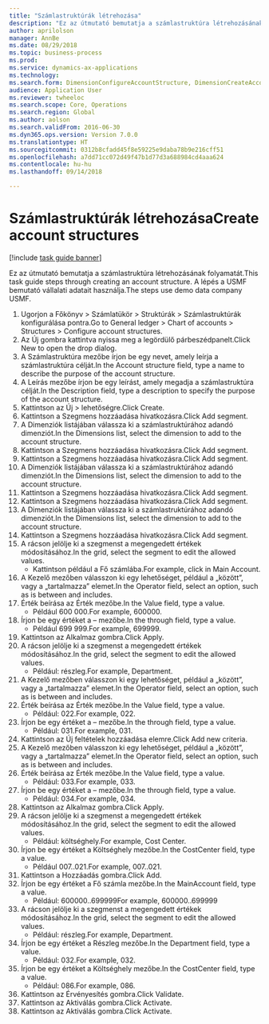 ```yaml
--- 
title: "Számlastruktúrák létrehozása"
description: "Ez az útmutató bemutatja a számlastruktúra létrehozásának folyamatát."
author: aprilolson
manager: AnnBe
ms.date: 08/29/2018
ms.topic: business-process
ms.prod: 
ms.service: dynamics-ax-applications
ms.technology: 
ms.search.form: DimensionConfigureAccountStructure, DimensionCreateAccountStructure, DimensionHierarchyAddLevel, DimensionHierarchyConstraintActivate
audience: Application User
ms.reviewer: twheeloc
ms.search.scope: Core, Operations
ms.search.region: Global
ms.author: aolson
ms.search.validFrom: 2016-06-30
ms.dyn365.ops.version: Version 7.0.0
ms.translationtype: HT
ms.sourcegitcommit: 0312b8cfadd45f8e59225e9daba78b9e216cff51
ms.openlocfilehash: a7dd71cc072d49f47b1d77d3a688984cd4aaa624
ms.contentlocale: hu-hu
ms.lasthandoff: 09/14/2018

---
```

# <a name="create-account-structures"></a><span data-ttu-id="d895f-103">Számlastruktúrák létrehozása</span><span class="sxs-lookup"><span data-stu-id="d895f-103">Create account structures</span></span>

[!include [task guide banner](../../includes/task-guide-banner.md)]

<span data-ttu-id="d895f-104">Ez az útmutató bemutatja a számlastruktúra létrehozásának folyamatát.</span><span class="sxs-lookup"><span data-stu-id="d895f-104">This task guide steps through creating an account structure.</span></span> <span data-ttu-id="d895f-105">A lépés a USMF bemutató vállalati adatait használja.</span><span class="sxs-lookup"><span data-stu-id="d895f-105">The steps use demo data company USMF.</span></span>

1. <span data-ttu-id="d895f-106">Ugorjon a Főkönyv > Számlatükör > Struktúrák > Számlastruktúrák konfigurálása pontra.</span><span class="sxs-lookup"><span data-stu-id="d895f-106">Go to General ledger > Chart of accounts > Structures > Configure account structures.</span></span>
2. <span data-ttu-id="d895f-107">Az Új gombra kattintva nyissa meg a legördülő párbeszédpanelt.</span><span class="sxs-lookup"><span data-stu-id="d895f-107">Click New to open the drop dialog.</span></span>
3. <span data-ttu-id="d895f-108">A Számlastruktúra mezőbe írjon be egy nevet, amely leírja a számlastruktúra célját.</span><span class="sxs-lookup"><span data-stu-id="d895f-108">In the Account structure field, type a name to describe the purpose of the account structure.</span></span>
4. <span data-ttu-id="d895f-109">A Leírás mezőbe írjon be egy leírást, amely megadja a számlastruktúra célját.</span><span class="sxs-lookup"><span data-stu-id="d895f-109">In the Description field, type a description to specify the purpose of the account structure.</span></span>
5. <span data-ttu-id="d895f-110">Kattintson az Új > lehetőségre.</span><span class="sxs-lookup"><span data-stu-id="d895f-110">Click Create.</span></span>
6. <span data-ttu-id="d895f-111">Kattintson a Szegmens hozzáadása hivatkozásra.</span><span class="sxs-lookup"><span data-stu-id="d895f-111">Click Add segment.</span></span>
7. <span data-ttu-id="d895f-112">A Dimenziók listájában válassza ki a számlastruktúrához adandó dimenziót.</span><span class="sxs-lookup"><span data-stu-id="d895f-112">In the Dimensions list, select the dimension to add to the account structure.</span></span>
8. <span data-ttu-id="d895f-113">Kattintson a Szegmens hozzáadása hivatkozásra.</span><span class="sxs-lookup"><span data-stu-id="d895f-113">Click Add segment.</span></span>
9. <span data-ttu-id="d895f-114">Kattintson a Szegmens hozzáadása hivatkozásra.</span><span class="sxs-lookup"><span data-stu-id="d895f-114">Click Add segment.</span></span>
10. <span data-ttu-id="d895f-115">A Dimenziók listájában válassza ki a számlastruktúrához adandó dimenziót.</span><span class="sxs-lookup"><span data-stu-id="d895f-115">In the Dimensions list, select the dimension to add to the account structure.</span></span>
11. <span data-ttu-id="d895f-116">Kattintson a Szegmens hozzáadása hivatkozásra.</span><span class="sxs-lookup"><span data-stu-id="d895f-116">Click Add segment.</span></span>
12. <span data-ttu-id="d895f-117">Kattintson a Szegmens hozzáadása hivatkozásra.</span><span class="sxs-lookup"><span data-stu-id="d895f-117">Click Add segment.</span></span>
13. <span data-ttu-id="d895f-118">A Dimenziók listájában válassza ki a számlastruktúrához adandó dimenziót.</span><span class="sxs-lookup"><span data-stu-id="d895f-118">In the Dimensions list, select the dimension to add to the account structure.</span></span>
14. <span data-ttu-id="d895f-119">Kattintson a Szegmens hozzáadása hivatkozásra.</span><span class="sxs-lookup"><span data-stu-id="d895f-119">Click Add segment.</span></span>
15. <span data-ttu-id="d895f-120">A rácson jelölje ki a szegmenst a megengedett értékek módosításához.</span><span class="sxs-lookup"><span data-stu-id="d895f-120">In the grid, select the segment to edit the allowed values.</span></span>
    * <span data-ttu-id="d895f-121">Kattintson például a Fő számlába.</span><span class="sxs-lookup"><span data-stu-id="d895f-121">For example, click in Main Account.</span></span>  
16. <span data-ttu-id="d895f-122">A Kezelő mezőben válasszon ki egy lehetőséget, például a „között”, vagy a „tartalmazza” elemet.</span><span class="sxs-lookup"><span data-stu-id="d895f-122">In the Operator field, select an option, such as is between and includes.</span></span>
17. <span data-ttu-id="d895f-123">Érték beírása az Érték mezőbe.</span><span class="sxs-lookup"><span data-stu-id="d895f-123">In the Value field, type a value.</span></span>
    * <span data-ttu-id="d895f-124">Például 600 000.</span><span class="sxs-lookup"><span data-stu-id="d895f-124">For example, 600000.</span></span>  
18. <span data-ttu-id="d895f-125">Írjon be egy értéket a – mezőbe.</span><span class="sxs-lookup"><span data-stu-id="d895f-125">In the through field, type a value.</span></span>
    * <span data-ttu-id="d895f-126">Például 699 999.</span><span class="sxs-lookup"><span data-stu-id="d895f-126">For example, 699999.</span></span>  
19. <span data-ttu-id="d895f-127">Kattintson az Alkalmaz gombra.</span><span class="sxs-lookup"><span data-stu-id="d895f-127">Click Apply.</span></span>
20. <span data-ttu-id="d895f-128">A rácson jelölje ki a szegmenst a megengedett értékek módosításához.</span><span class="sxs-lookup"><span data-stu-id="d895f-128">In the grid, select the segment to edit the allowed values.</span></span>
    * <span data-ttu-id="d895f-129">Például: részleg.</span><span class="sxs-lookup"><span data-stu-id="d895f-129">For example, Department.</span></span>  
21. <span data-ttu-id="d895f-130">A Kezelő mezőben válasszon ki egy lehetőséget, például a „között”, vagy a „tartalmazza” elemet.</span><span class="sxs-lookup"><span data-stu-id="d895f-130">In the Operator field, select an option, such as is between and includes.</span></span>
22. <span data-ttu-id="d895f-131">Érték beírása az Érték mezőbe.</span><span class="sxs-lookup"><span data-stu-id="d895f-131">In the Value field, type a value.</span></span>
    * <span data-ttu-id="d895f-132">Például: 022.</span><span class="sxs-lookup"><span data-stu-id="d895f-132">For example, 022.</span></span>  
23. <span data-ttu-id="d895f-133">Írjon be egy értéket a – mezőbe.</span><span class="sxs-lookup"><span data-stu-id="d895f-133">In the through field, type a value.</span></span>
    * <span data-ttu-id="d895f-134">Például: 031.</span><span class="sxs-lookup"><span data-stu-id="d895f-134">For example, 031.</span></span>  
24. <span data-ttu-id="d895f-135">Kattintson az Új feltételek hozzáadása elemre.</span><span class="sxs-lookup"><span data-stu-id="d895f-135">Click Add new criteria.</span></span>
25. <span data-ttu-id="d895f-136">A Kezelő mezőben válasszon ki egy lehetőséget, például a „között”, vagy a „tartalmazza” elemet.</span><span class="sxs-lookup"><span data-stu-id="d895f-136">In the Operator field, select an option, such as is between and includes.</span></span>
26. <span data-ttu-id="d895f-137">Érték beírása az Érték mezőbe.</span><span class="sxs-lookup"><span data-stu-id="d895f-137">In the Value field, type a value.</span></span>
    * <span data-ttu-id="d895f-138">Például: 033.</span><span class="sxs-lookup"><span data-stu-id="d895f-138">For example, 033.</span></span>  
27. <span data-ttu-id="d895f-139">Írjon be egy értéket a – mezőbe.</span><span class="sxs-lookup"><span data-stu-id="d895f-139">In the through field, type a value.</span></span>
    * <span data-ttu-id="d895f-140">Például: 034.</span><span class="sxs-lookup"><span data-stu-id="d895f-140">For example, 034.</span></span>  
28. <span data-ttu-id="d895f-141">Kattintson az Alkalmaz gombra.</span><span class="sxs-lookup"><span data-stu-id="d895f-141">Click Apply.</span></span>
29. <span data-ttu-id="d895f-142">A rácson jelölje ki a szegmenst a megengedett értékek módosításához.</span><span class="sxs-lookup"><span data-stu-id="d895f-142">In the grid, select the segment to edit the allowed values.</span></span>
    * <span data-ttu-id="d895f-143">Például: költséghely.</span><span class="sxs-lookup"><span data-stu-id="d895f-143">For example, Cost Center.</span></span>  
30. <span data-ttu-id="d895f-144">Írjon be egy értéket a Költséghely mezőbe.</span><span class="sxs-lookup"><span data-stu-id="d895f-144">In the CostCenter field, type a value.</span></span>
    * <span data-ttu-id="d895f-145">Például 007..021.</span><span class="sxs-lookup"><span data-stu-id="d895f-145">For example, 007..021.</span></span>  
31. <span data-ttu-id="d895f-146">Kattintson a Hozzáadás gombra.</span><span class="sxs-lookup"><span data-stu-id="d895f-146">Click Add.</span></span>
32. <span data-ttu-id="d895f-147">Írjon be egy értéket a Fő számla mezőbe.</span><span class="sxs-lookup"><span data-stu-id="d895f-147">In the MainAccount field, type a value.</span></span>
    * <span data-ttu-id="d895f-148">Például: 600000..699999</span><span class="sxs-lookup"><span data-stu-id="d895f-148">For example, 600000..699999</span></span>  
33. <span data-ttu-id="d895f-149">A rácson jelölje ki a szegmenst a megengedett értékek módosításához.</span><span class="sxs-lookup"><span data-stu-id="d895f-149">In the grid, select the segment to edit the allowed values.</span></span>
    * <span data-ttu-id="d895f-150">Például: részleg.</span><span class="sxs-lookup"><span data-stu-id="d895f-150">For example, Department.</span></span>  
34. <span data-ttu-id="d895f-151">Írjon be egy értéket a Részleg mezőbe.</span><span class="sxs-lookup"><span data-stu-id="d895f-151">In the Department field, type a value.</span></span>
    * <span data-ttu-id="d895f-152">Például: 032.</span><span class="sxs-lookup"><span data-stu-id="d895f-152">For example, 032.</span></span>  
35. <span data-ttu-id="d895f-153">Írjon be egy értéket a Költséghely mezőbe.</span><span class="sxs-lookup"><span data-stu-id="d895f-153">In the CostCenter field, type a value.</span></span>
    * <span data-ttu-id="d895f-154">Például: 086.</span><span class="sxs-lookup"><span data-stu-id="d895f-154">For example, 086.</span></span>  
36. <span data-ttu-id="d895f-155">Kattintson az Érvényesítés gombra.</span><span class="sxs-lookup"><span data-stu-id="d895f-155">Click Validate.</span></span>
37. <span data-ttu-id="d895f-156">Kattintson az Aktiválás gombra.</span><span class="sxs-lookup"><span data-stu-id="d895f-156">Click Activate.</span></span>
38. <span data-ttu-id="d895f-157">Kattintson az Aktiválás gombra.</span><span class="sxs-lookup"><span data-stu-id="d895f-157">Click Activate.</span></span>



